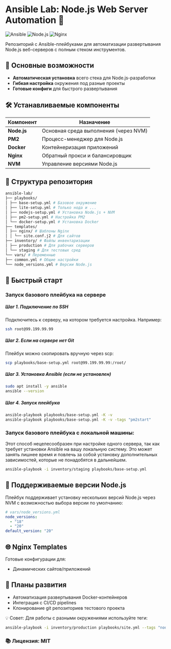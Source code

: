 # Ansible Lab: Node.js Web Server Automation 🚀

![Ansible](https://img.shields.io/badge/ansible-%231A1918.svg?style=for-the-badge&logo=ansible&logoColor=white)
![Node.js](https://img.shields.io/badge/Node.js-339933?style=for-the-badge&logo=nodedotjs&logoColor=white)
![Nginx](https://img.shields.io/badge/nginx-%23009639.svg?style=for-the-badge&logo=nginx&logoColor=white)

Репозиторий с Ansible-плейбуками для автоматизации развертывания Node.js веб-серверов с полным стеком инструментов.

## 🌟 Основные возможности

- **Автоматическая установка** всего стека для Node.js-разработки
- **Гибкая настройка** окружения под разные проекты
- **Готовые конфиги** для быстрого развертывания

## 🛠️ Устанавливаемые компоненты

| Компонент       | Назначение                          |
|-----------------|-------------------------------------|
| **Node.js**     | Основная среда выполнения (через NVM) |
| **PM2**         | Процесс-менеджер для Node.js        |
| **Docker**      | Контейнеризация приложений          |
| **Nginx**       | Обратный прокси и балансировщик     |
| **NVM**         | Управление версиями Node.js         |

## 📂 Структура репозитория

```bash
ansible-lab/
├── playbooks/
│ ├── base-setup.yml # Базовое окружение
│ ├── lite-setup.yml # Только нода и ...
│ ├── nodejs-setup.yml # Установка Node.js + NVM
│ ├── pm2-setup.yml # Настройка PM2
│ └── docker-setup.yml # Установка Docker
├── templates/
│ ├── nginx/ # Шаблоны Nginx
│ │ └── site.conf.j2 # Для сайтов
├── inventory/ # Файлы инвентаризации
│ ├── production # Для рабочих серверов
│ └── staging # Для тестовых сред
└── vars/ # Переменные
├── common.yml # Общие настройки
└── node_versions.yml # Версии Node.js
```

## 🚀 Быстрый старт

### Запуск базового плейбука на сервере

##### Шаг 1. Подключение по SSH
Подключитесь к серверу, на котором требуется настройка. Например:
```bash
ssh root@99.199.99.99
```

##### Шаг 2. Если на сервере нет Git
Плейбук можно скопировать вручную через scp:

```bash
scp playbooks/base-setup.yml root@99.199.99.99:/root/
```

##### Шаг 3. Установка Ansible (если не установлен)

```bash
sudo apt install -y ansible
ansible --version
```

##### Шаг 4. Запуск плейбука
```bash
ansible-playbook playbooks/base-setup.yml -K -v
ansible-playbook playbooks/base-setup.yml -K -v -tags "pm2start"
```

### Запуск базового плейбука с локальной машины:
Этот способ нецелесообразен при настройке одного сервера, так как требует установки Ansible на вашу локальную систему. Это может занять лишнее время и повлечь за собой установку дополнительных зависимостей, которые не понадобятся в дальнейшем.
```bash
ansible-playbook -i inventory/staging playbooks/base-setup.yml
```

## 🔧 Поддерживаемые версии Node.js

Плейбук поддерживает установку нескольких версий Node.js через NVM с возможностью выбора версии по умолчанию:

```yaml
# vars/node_versions.yml
node_versions:
  - "18"
  - "20"
default_version: "20"
```

## 🌐 Nginx Templates

Готовые конфигурации для:
- Динамических сайтов/приложений

## 🔮 Планы развития

- Автоматизация развертывания Docker-контейнеров
- Интеграция с CI/CD pipelines
- Клонирование git репозиториев тестового проекта

💡 Совет: Для работы с разными окружениями используйте теги:

```bash
ansible-playbook -i inventory/production playbooks/site.yml --tags "nodejs,nginx"
```

### 📚 Лицензия: MIT